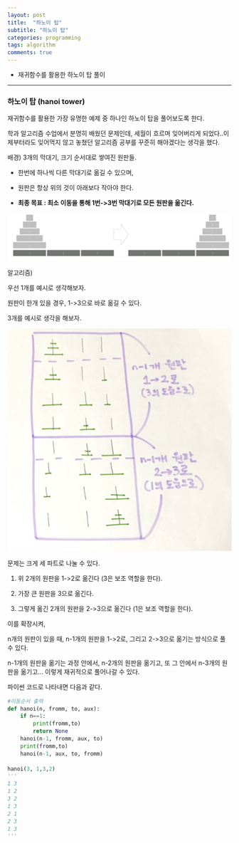 ```yaml
---
layout: post
title:  "하노이 탑"
subtitle: "하노이 탑"
categories: programming
tags: algorithm
comments: true
---
```


- 재귀함수를 활용한 하노이 탑 풀이 

---

### 하노이 탑 (hanoi tower)

재귀함수를 활용한 가장 유명한 예제 중 하나인 하노이 탑을 풀어보도록 한다.

학과 알고리즘 수업에서 분명히 배웠던 문제인데, 세월이 흐르며 잊어버리게 되었다..이제부터라도 잊어먹지 않고 놓쳤던 알고리즘 공부를 꾸준히 해야겠다는 생각을 했다.



배경) 3개의 막대기, 크기 순서대로 쌓여진 원판들. 

- 한번에 하나씩 다른 막대기로 옮길 수 있으며,
- 원판은 항상 위의 것이 아래보다 작아야 한다. 

- **최종 목표 : 최소 이동을 통해 1번->3번 막대기로 모든 원판을 옮긴다.**

![image1](https://github.com/popo97kr/popo97kr.github.io/blob/master/assets/img/hanoi1.jpg?raw=true)



알고리즘)

우선 1개를 예시로 생각해보자.

원판이 한개 있을 경우, 1->3으로 바로 옮길 수 있다. 



3개를 예시로 생각을 해보자.

![image2](https://github.com/popo97kr/popo97kr.github.io/blob/master/assets/img/hanoi2.jpg?raw=true)

문제는 크게 세 파트로 나눌 수 있다.

1. 위 2개의 원판을 1->2로 옮긴다 (3은 보조 역할을 한다).

2. 가장 큰 원판을 3으로 옮긴다.

3. 그렇게 옮긴 2개의 원판을 2->3으로 옮긴다 (1은 보조 역할을 한다).

   

이를 확장시켜,

n개의 원판이 있을 때, n-1개의 원판을 1->2로, 그리고 2->3으로 옮기는 방식으로 풀 수 있다.

n-1개의 원판을 옮기는 과정 안에서, n-2개의 원판을 옮기고, 또 그 안에서 n-3개의 원판을 옮기고... 이렇게 재귀적으로 풀어나갈 수 있다.



파이썬 코드로 나타내면 다음과 같다. 

~~~python
#이동순서 출력
def hanoi(n, fromm, to, aux):
    if n==1:
        print(fromm,to)
        return None
    hanoi(n-1, fromm, aux, to)
    print(fromm,to)
    hanoi(n-1, aux, to, fromm)

hanoi(3, 1,3,2)
'''
1 3
1 2
3 2
1 3
2 1
2 3
1 3
'''
~~~

